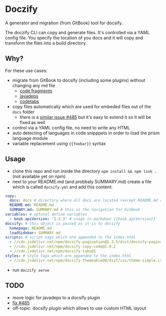 # Doczify

A generator and migration (from GitBook) tool for docsify.

The doczify CLI can copy and generate files. It's controlled via a YAML config file.
You specify the location of you docs and it will copy and transform the files into a build directory.

## Why?

For these use cases:

- migrate from GitBook to docsify (including some plugins) without changing any md file
  - [code fragments](https://github.com/cucumber-ltd/gitbook-plugin-snippet)
  - [javadeps](https://github.com/Marc--Olivier/gitbook-plugin-javadeps)
  - [codetabs](https://plugins.gitbook.com/plugin/codetabs)
- copy files automatically which are used for embeded files out of the `docs` folder
  - there is a [similar issue #485](https://github.com/docsifyjs/docsify/issues/485) but it's easy to extend it so it will be fixed as well
- control via a YAML config file, no need to write any HTML
- auto detecting of languages in code snipppets in order to load the prism language module
- variable replacement using `{{foobar}}` syntax

## Usage

- clone this repo and run inside the directory `npm install && npm link .` (not available yet on npm)
- next to your README.md (and probbaly SUMMARY.md) create a file which is called `docsify.yml` and add this content:

```yml
copy:
  docs: docs # directory where all docs are located (except README.md and SUMMARY.md)
  README.md: README.md
  SUMMARY.md: SUMMARY.md # this is the navigation for GitBook
variables: # optonal define variables
  - book.apiVersion: '1.2.3' # usage in markdown {{book.apiVersion}}
docsify: # this object is passed as it is to docsify
  homepage: README.md
  loadSidebar: SUMMARY.md
scripts: # script tags which are appended to the index.html
  - //cdn.jsdelivr.net/npm/docsify-pagination@2.3.5/dist/docsify-pagination.min.js
  - //cdn.jsdelivr.net/npm/docsify-copy-code@2.0.2
  - //cdn.jsdelivr.net/npm/docsify-tabs@1
styles: # style tags which are appended to the index.html
  - //cdn.jsdelivr.net/npm/docsify-themeable@0/dist/css/theme-simple.css
```

- run `doczify serve`

## TODO

- move logic for javadeps to a docsify plugin
- [fix #485](https://github.com/docsifyjs/docsify/issues/485)
- off-topic: docsify plugin which allows to use custom HTML layout
